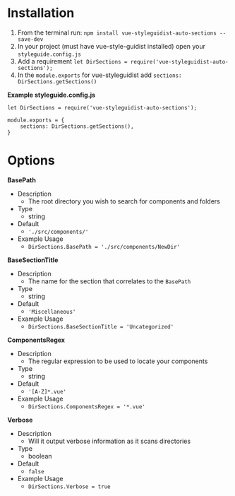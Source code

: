 # Installation
1. From the terminal run: `npm install vue-styleguidist-auto-sections --save-dev`
2. In your project (must have vue-style-guidist installed) open your `styleguide.config.js`
3. Add a requirement `let DirSections = require('vue-styleguidist-auto-sections');`
4. In the `module.exports` for vue-styleguidist add `sections: DirSections.getSections()`

**Example styleguide.config.js**
```
let DirSections = require('vue-styleguidist-auto-sections');

module.exports = {
    sections: DirSections.getSections(),
}
```

# Options

**BasePath**  
- Description
  * The root directory you wish to search for components and folders
- Type
  * string
- Default 
  * `'./src/components/'`
- Example Usage
  * `DirSections.BasePath = './src/components/NewDir'`

**BaseSectionTitle**  
- Description
  * The name for the section that correlates to the `BasePath`
- Type
  * string
- Default 
  * `'Miscellaneous'`
- Example Usage
  * `DirSections.BaseSectionTitle = 'Uncategorized'`

**ComponentsRegex**  
- Description
  * The regular expression to be used to locate your components
- Type
  * string
- Default 
  * `'[A-Z]*.vue'`
- Example Usage
  * `DirSections.ComponentsRegex = '*.vue'`

**Verbose**  
- Description
  * Will it output verbose information as it scans directories
- Type
  * boolean
- Default 
  * `false`
- Example Usage
  * `DirSections.Verbose = true`
